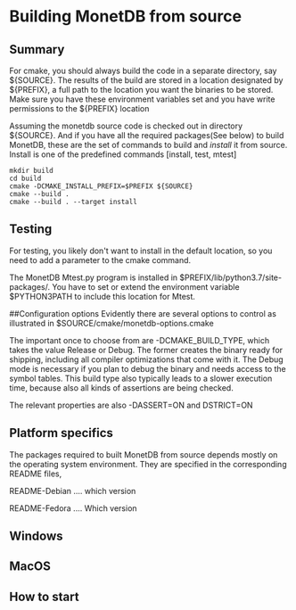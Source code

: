 # Building MonetDB from source

## Summary

For cmake, you should always build the code in a separate directory, say ${SOURCE}. 
The results of the build are stored in a location designated by ${PREFIX}, a full path
to the location you want the binaries to be stored. 
Make sure you have these environment variables set and you have write permissions to the ${PREFIX} location

Assuming the monetdb source code is checked out in  directory ${SOURCE}.
And if you have all the required packages(See below) to build MonetDB, these are the set of commands 
to build and *install* it from source. Install is one of the predefined commands [install, test, mtest]

```
mkdir build
cd build
cmake -DCMAKE_INSTALL_PREFIX=$PREFIX ${SOURCE}
cmake --build .
cmake --build . --target install
```

## Testing
For testing, you likely don't want to install in the default location, so you need to add a parameter to the cmake command.

The MonetDB Mtest.py program is installed in $PREFIX/lib/python3.7/site-packages/.
You have to set or extend the environment variable $PYTHON3PATH to include this location for Mtest.

##Configuration options
Evidently there are several options to control as illustrated in $SOURCE/cmake/monetdb-options.cmake

The important once to choose from are -DCMAKE\_BUILD\_TYPE, which takes the value Release or Debug.
The former creates the binary ready for shipping, including all compiler optimizations that come with it.
The Debug mode is necessary if you plan to debug the binary and needs access to the symbol tables.
This build type also typically leads to a slower execution time, because also all kinds of assertions
are being checked.

The relevant properties are also -DASSERT=ON and DSTRICT=ON

## Platform specifics
The packages required to built MonetDB from source depends mostly on the operating system environment. 
They are specified in the corresponding README files,

README-Debian .... which version

README-Fedora .... Which version


## Windows

## MacOS

## How to start
